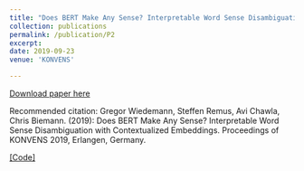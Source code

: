 ```yaml
---
title: "Does BERT Make Any Sense? Interpretable Word Sense Disambiguation with Contextualized Embeddings"
collection: publications
permalink: /publication/P2
excerpt: 
date: 2019-09-23
venue: 'KONVENS'

---
```


[Download paper here](https://arxiv.org/pdf/1909.10430)

Recommended citation: Gregor Wiedemann, Steffen Remus, Avi Chawla, Chris Biemann. (2019): Does BERT Make Any Sense? Interpretable Word Sense Disambiguation with Contextualized Embeddings. Proceedings of KONVENS 2019, Erlangen, Germany.

[[Code]](https://github.com/uhh-lt/bert-sense)
